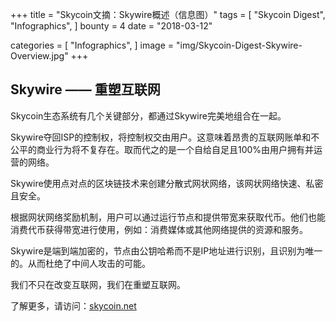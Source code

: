 +++
title = "Skycoin文摘：Skywire概述（信息图）"
tags = [
    "Skycoin Digest",
    "Infographics",
]
bounty = 4
date = "2018-03-12"

categories = [
    "Infographics",
]
image = "img/Skycoin-Digest-Skywire-Overview.jpg"
+++



## Skywire —— 重塑互联网

Skycoin生态系统有几个关键部分，都通过Skywire完美地组合在一起。

Skywire夺回ISP的控制权，将控制权交由用户。这意味着昂贵的互联网账单和不公平的商业行为将不复存在。取而代之的是一个自给自足且100%由用户拥有并运营的网络。

Skywire使用点对点的区块链技术来创建分散式网状网络，该网状网络快速、私密且安全。

根据网状网络奖励机制，用户可以通过运行节点和提供带宽来获取代币。他们也能消费代币获得带宽进行使用，例如：消费媒体或其他网络提供的资源和服务。

Skywire是端到端加密的，节点由公钥哈希而不是IP地址进行识别，且识别为唯一的。从而杜绝了中间人攻击的可能。

我们不只在改变互联网，我们在重塑互联网。

了解更多，请访问：[skycoin.net](https://www.skycoin.net/) 


